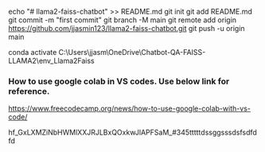 echo "# llama2-faiss-chatbot" >> README.md
git init
git add README.md
git commit -m "first commit"
git branch -M main
git remote add origin https://github.com/jjasmin123/llama2-faiss-chatbot.git
git push -u origin main

conda activate C:\Users\jjasm\OneDrive\Chatbot-QA-FAISS-LLAMA2\env_Llama2Faiss

### How to use google colab in VS codes. Use below link for reference.
https://www.freecodecamp.org/news/how-to-use-google-colab-with-vs-code/

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_#345tttttdssggsssdsfsdfdfd


